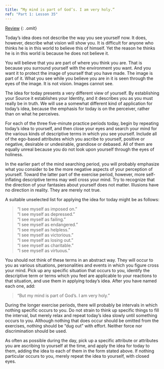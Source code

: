 ```yaml
---
title: “My mind is part of God’s. I am very holy.”
ref: "Part 1: Lesson 35"
---
```


<a class="hide-review" href="/acim/workbook/l057/#l035">Review</a>
{: .omit}

Today’s idea does not describe the way you see yourself now. It does,
however, describe what vision will show you. It is difficult for anyone
who thinks he is in this world to believe this of himself. Yet the
reason he thinks he is in this world is because he does not believe it.

You will believe that you are part of where you think you are. That is
because you surround yourself with the environment you want. And you
want it to protect the image of yourself that you have made. The image is
part of it. What you see while you believe you are in it is seen through
the eyes of the image. It is not vision. Images cannot see.

The idea for today presents a very different view of yourself. By
establishing your Source it establishes your Identity, and it describes
you as you must really be in truth. We will use a somewhat different
kind of application for today’s idea, because the emphasis for today is
on the perceiver, rather than on what he perceives.

For each of the three five-minute practice periods today, begin by
repeating today’s idea to yourself, and then close your eyes and search
your mind for the various kinds of descriptive terms in which you see
yourself. Include all of the ego-based attributes which you ascribe to
yourself, positive or negative, desirable or undesirable, grandiose or
debased. All of them are equally unreal because you do not look upon
yourself through the eyes of holiness.

In the earlier part of the mind searching period, you will probably
emphasize what you consider to be the more negative aspects of your
perception of yourself. Toward the latter part of the exercise period,
however, more self-inflating descriptive terms may well cross your mind.
Try to recognize that the direction of your fantasies about yourself
does not matter. Illusions have no direction in reality. They are merely
not true.

A suitable unselected list for applying the idea for today might be as
follows:

> “I see myself as imposed on.”<br/>
> “I see myself as depressed.”<br/>
> “I see myself as failing.”<br/>
> “I see myself as endangered.”<br/>
> “I see myself as helpless.”<br/>
> “I see myself as victorious.”<br/>
> “I see myself as losing out.”<br/>
> “I see myself as charitable.”<br/>
> “I see myself as virtuous.”

You should not think of these terms in an abstract way. They will occur
to you as various situations, personalities and events in which you
figure cross your mind. Pick up any specific situation that occurs to
you, identify the descriptive term or terms which you feel are
applicable to your reactions to that situation, and use them in applying
today’s idea. After you have named each one, add:

> “But my mind is part of God’s. I am very holy.”

During the longer exercise periods, there will probably be intervals in
which nothing specific occurs to you. Do not strain to think up specific
things to fill the interval, but merely relax and repeat today’s idea
slowly until something occurs to you. Although nothing that does occur
should be omitted from the exercises, nothing should be “dug out” with
effort. Neither force nor discrimination should be used.

As often as possible during the day, pick up a specific attribute or
attributes you are ascribing to yourself at the time, and apply the idea
for today to them, adding the idea to each of them in the form stated
above. If nothing particular occurs to you, merely repeat the idea to
yourself, with closed eyes.

